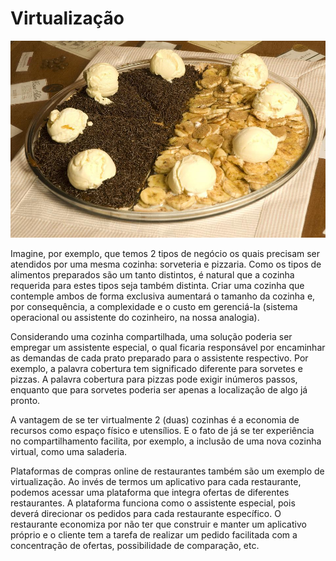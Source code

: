 # Virtualização

![](../assets/virtualizacao.jpg)

Imagine, por exemplo, que temos 2 tipos de negócio os quais precisam ser atendidos por uma mesma cozinha: sorveteria e pizzaria. Como os tipos de alimentos preparados são um tanto distintos, é natural que a cozinha requerida para estes tipos seja também distinta. Criar uma cozinha que contemple ambos de forma exclusiva aumentará o tamanho da cozinha e, por consequência, a complexidade e o custo em gerenciá-la (sistema operacional ou assistente do cozinheiro, na nossa analogia). 

Considerando uma cozinha compartilhada, uma solução poderia ser empregar um assistente especial, o qual ficaria responsável por encaminhar as demandas de cada prato preparado para o assistente respectivo. Por exemplo, a palavra cobertura tem significado diferente para sorvetes e pizzas. A palavra cobertura para pizzas pode exigir inúmeros passos, enquanto que para sorvetes poderia ser apenas a localização de algo já pronto. 

A vantagem de se ter virtualmente 2 (duas) cozinhas é a economia de recursos como espaço físico e utensílios. E o fato de já se ter experiência no compartilhamento facilita, por exemplo, a inclusão de uma nova cozinha virtual, como uma saladeria.

Plataformas de compras online de restaurantes também são um exemplo de virtualização. Ao invés de termos um aplicativo para cada restaurante, podemos acessar uma plataforma que integra ofertas de diferentes restaurantes. A plataforma funciona como o assistente especial, pois deverá direcionar os pedidos para cada restaurante específico. O restaurante economiza por não ter que construir e manter um aplicativo próprio e o cliente tem a tarefa de realizar um pedido facilitada com a concentração de ofertas, possibilidade de comparação, etc.
